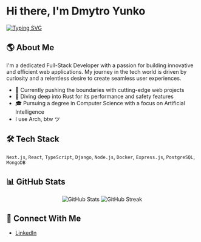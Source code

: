 
# Hi there, I'm Dmytro Yunko
[![Typing SVG](https://readme-typing-svg.herokuapp.com?font=JetBrains+Mono&weight=800&size=25&pause=1000&color=6de386&width=435&lines=Full-Stack+Developer+)](https://git.io/typing-svg)

## 🌎 About Me
I'm a dedicated Full-Stack Developer with a passion for building innovative and efficient web applications. My journey in the tech world is driven by curiosity and a relentless desire to create seamless user experiences.

- 🔭 Currently pushing the boundaries with cutting-edge web projects
- 🌱 Diving deep into Rust for its performance and safety features
- 🎓 Pursuing a degree in Computer Science with a focus on Artificial Intelligence
- I use Arch, btw ツ

## 🛠️ **Tech Stack**

 `Next.js`, `React`, `TypeScript`, `Django`,
  `Node.js`, `Docker`, `Express.js`, `PostgreSQL`, `MongoDB`


## 📊 **GitHub Stats**
<p align="center">
  <img src="https://github-readme-stats.vercel.app/api?username=tondeee&show_icons=true&theme=dark" alt="GitHub Stats" />
  <img src="https://github-readme-streak-stats.herokuapp.com/?user=tondeee&theme=dark" alt="GitHub Streak" />
</p>

## 🤝 **Connect With Me**
- [LinkedIn](https://www.linkedin.com/in/dmytro-yunko-929228253/)
